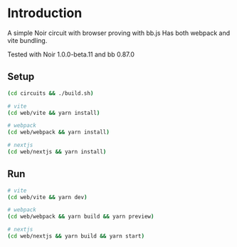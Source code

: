 # Introduction

A simple Noir circuit with browser proving with bb.js
Has both webpack and vite bundling.

Tested with Noir 1.0.0-beta.11 and bb 0.87.0

## Setup

```bash
(cd circuits && ./build.sh)

# vite
(cd web/vite && yarn install)

# webpack
(cd web/webpack && yarn install)

# nextjs
(cd web/nextjs && yarn install)
```

## Run

```bash
# vite
(cd web/vite && yarn dev)

# webpack
(cd web/webpack && yarn build && yarn preview)

# nextjs
(cd web/nextjs && yarn build && yarn start)
```
